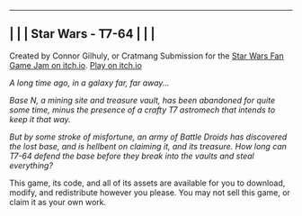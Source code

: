 -------------------------------
|                             |
|      Star Wars - T7-64      |
|                             |
-------------------------------
Created by Connor Gilhuly, or Cratmang
Submission for the <a href="https://itch.io/jam/star-wars-fan-game-jam">Star Wars Fan Game Jam on itch.io</a>. 
<a href="https://cratmang.itch.io/t7-64">Play on itch.io</a>

<i>A long time ago, in a galaxy far, far away...</i>

<i>Base N, a mining site and treasure vault, has been abandoned for quite some time, minus the presence of a crafty T7 astromech that intends to keep it that way.</i> 

<i>But by some stroke of misfortune, an army of Battle Droids has discovered the lost base, and is hellbent on claiming it, and its treasure. How long can T7-64 defend the base before they break into the vaults and steal everything?</i>

This game, its code, and all of its assets are available for you to download, modify, and redistribute however you please. You may not sell this game, or claim it as your own work.

